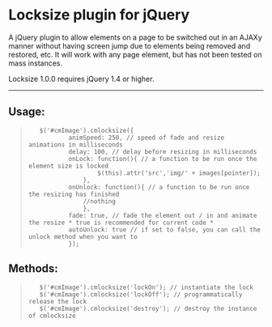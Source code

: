 Locksize plugin for jQuery
===========================

A jQuery plugin to allow elements on a page to be switched out in an AJAXy manner without having screen jump due to elements being removed and restored, etc. It will work with any page element, but has not been tested on mass instances. 

Locksize 1.0.0 requires jQuery 1.4 or higher.

***

## Usage:

>        $('#cmImage').cmlocksize({
>                animSpeed: 250, // speed of fade and resize animations in milliseconds
>                delay: 100, // delay before resizing in milliseconds
>                onLock: function(){ // a function to be run once the element size is locked
>                        $(this).attr('src','img/' + images[pointer]);
>                    },
>                onUnlock: function(){ // a function to be run once the resizing has finished
>                    //nothing
>                    },
>                fade: true, // fade the element out / in and animate the resize * true is recommended for current code *
>                autoUnlock: true // if set to false, you can call the unlock method when you want to
>                });

## Methods:

>        $('#cmImage').cmlocksize('lockOn'); // instantiate the lock
>        $('#cmImage').cmlocksize('lockOff'); // programmatically release the lock
>        $('#cmImage').cmlocksize('destroy'); // destroy the instance of cmlocksize
